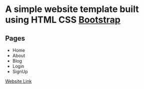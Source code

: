 # A simple website template built using HTML CSS [Bootstrap](https://github.com/twbs/bootstrap)

## Pages
- Home
- About
- Blog
- Login
- SignUp

[Website Link](https://zunair-practice.web.app/)
